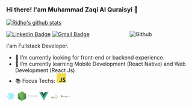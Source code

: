 ### Hi there! I'am Muhammad Zaqi Al Quraisyi 👋

[![Ridho's github stats](https://github-readme-stats.vercel.app/api?username=zaqijr7&count_private=true)](https://github.com/zaqijr7)

<img width="35%" align="right" alt="Github" src="https://media.giphy.com/media/dWesBcTLavkZuG35MI/giphy.gif" />

[![Linkedin Badge](https://img.shields.io/badge/-Linkedin-blue?style=flat&logo=Linkedin&logoColor=white&link=https://www.linkedin.com/in/muhammad-zaqi/)](https://www.linkedin.com/in/muhammad-zaqi/)
[![Gmail Badge](https://img.shields.io/badge/-Mail-c14438?style=flat&logo=Gmail&logoColor=white&link=mailto:zaqijr7@gmail.com)](mailto:zaqijr7@gmail.com)

I'am Fullstack Developer. 
- 🔭 I’m currently looking for front-end or backend experience.
- 🌱 I’m currently learning Mobile Development (React Native) and Web Development (React Js)
- :books: Focus Techs:  <img height="25" src="https://raw.githubusercontent.com/github/explore/80688e429a7d4ef2fca1e82350fe8e3517d3494d/topics/javascript/javascript.png">
<img height="25" src="https://raw.githubusercontent.com/github/explore/80688e429a7d4ef2fca1e82350fe8e3517d3494d/topics/react/react.png">
<img height="25" src="https://raw.githubusercontent.com/github/explore/80688e429a7d4ef2fca1e82350fe8e3517d3494d/topics/nodejs/nodejs.png">
<img height="25" src="https://raw.githubusercontent.com/github/explore/80688e429a7d4ef2fca1e82350fe8e3517d3494d/topics/express/express.png">
<img height="25" src="https://raw.githubusercontent.com/github/explore/80688e429a7d4ef2fca1e82350fe8e3517d3494d/topics/vue/vue.png">
<img height="25" src="https://raw.githubusercontent.com/github/explore/80688e429a7d4ef2fca1e82350fe8e3517d3494d/topics/mysql/mysql.png">
<img height="25" src="https://raw.githubusercontent.com/github/explore/80688e429a7d4ef2fca1e82350fe8e3517d3494d/topics/mongodb/mongodb.png">
